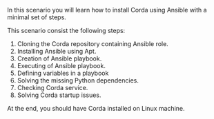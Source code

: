 In this scenario you will learn how to install Corda using Ansible with a minimal set of steps.

This scenario consist the following steps:

1. Cloning the Corda repository containing Ansible role.
2. Installing Ansible using Apt.
3. Creation of Ansible playbook.
4. Executing of Ansible playbook.
5. Defining variables in a playbook
6. Solving the missing Python dependencies.
7. Checking Corda service.
8. Solving Corda startup issues.

At the end, you should have Corda installed on Linux machine.
